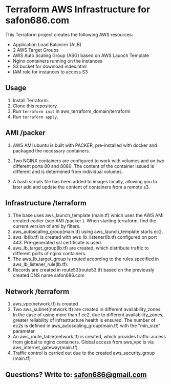 # Terraform AWS Infrastructure for safon686.com


This Terraform project creates the following AWS resources:
- Application Load Balancer (ALB)
- 2 AWS Target Groups
- AWS Auto Scaling Group (ASG) based on AWS Launch Template
- Nginx containers running on the instances
- S3 bucket for download index.html
- IAM role for instances to access S3

## Usage

1. Install Terraform.
2. Clone this repository.
3. Run `terraform init` in aws_terraform_domain/terraform
4. Run `terraform apply`.

## AMI /packer

1. AWS AMI ubuntu is built with PACKER, pre-installed with docker and packaged the necessary containers.
2. Two NGINX containers are configured to work with volumes and on two different ports 80 and 8080. The content of the container issued is different and is determined from individual volumes.

3. A bash scripts file has been added to images locally, allowing you to later add and update the content of containers from a remote s3.

## Infrastructure /terraform

1. The base uses aws_launch_template (main.tf) which uses the AWS AMI created earlier (see AMI /packer ). When starting terraform, find the current version of ami by filters.
2. aws_autoscaling_group(main.tf) using aws_launch_template starts ec2.
3. aws_lb(lb.tf) is created with aws_lb_listener(lb.tf) configured on port 443. Pre-generated ssl certificate is used.
4. aws_lb_target_group(lb.tf) are created, which distribute traffic to different ports of nginx containers.
5. The aws_lb_target_group is routed according to the rules specified in aws_lb_listener_rule(lb.tf).
6. Records are created in route53(route53.tf) based on the previously created DNS name safon686.com

## Network /terraform

1. aws_vpc(network.tf) is created
2. Two aws_subnet(network.tf) are created in different availability_zones. In the case of using more than 1 ec2, due to different availability_zones, greater reliability of infrastructure health is ensured. The number of ec2s is defined in aws_autoscaling_group(main.tf) with the "min_size" parameter
3. An aws_route_table(network.tf) is created, which provides traffic access from global to nginx containers. Global access from aws_vpc is via aws_internet_gateway(main.tf)
4. Traffic control is carried out due to the created aws_security_group (main.tf)

## Questions? Write to: safon686@gmail.com
